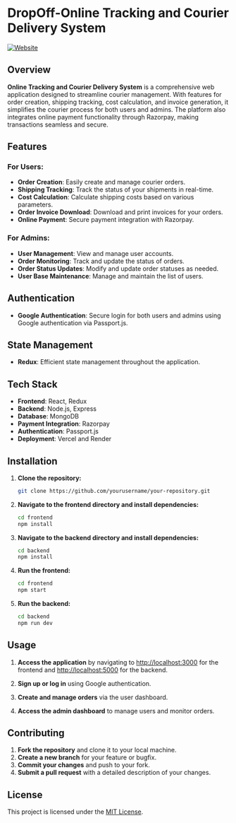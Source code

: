 # DropOff-Online Tracking and Courier Delivery System

[![Website](https://img.shields.io/website-up-down-green-red/http/shields.io.svg?label=Live%20Demo)](https://yourwebsite.com)

## Overview

**Online Tracking and Courier Delivery System** is a comprehensive web application designed to streamline courier management. With features for order creation, shipping tracking, cost calculation, and invoice generation, it simplifies the courier process for both users and admins. The platform also integrates online payment functionality through Razorpay, making transactions seamless and secure.

## Features

### For Users:
- **Order Creation**: Easily create and manage courier orders.
- **Shipping Tracking**: Track the status of your shipments in real-time.
- **Cost Calculation**: Calculate shipping costs based on various parameters.
- **Order Invoice Download**: Download and print invoices for your orders.
- **Online Payment**: Secure payment integration with Razorpay.

### For Admins:
- **User Management**: View and manage user accounts.
- **Order Monitoring**: Track and update the status of orders.
- **Order Status Updates**: Modify and update order statuses as needed.
- **User Base Maintenance**: Manage and maintain the list of users.

## Authentication

- **Google Authentication**: Secure login for both users and admins using Google authentication via Passport.js.

## State Management

- **Redux**: Efficient state management throughout the application.

## Tech Stack

- **Frontend**: React, Redux
- **Backend**: Node.js, Express
- **Database**: MongoDB 
- **Payment Integration**: Razorpay
- **Authentication**: Passport.js
- **Deployment**: Vercel and Render

## Installation

1. **Clone the repository:**

   ```bash
   git clone https://github.com/yourusername/your-repository.git
   ```

2. **Navigate to the frontend directory and install dependencies:**

   ```bash
   cd frontend
   npm install
   ```

3. **Navigate to the backend directory and install dependencies:**

   ```bash
   cd backend
   npm install
   ```

4. **Run the frontend:**

   ```bash
   cd frontend
   npm start
   ```

5. **Run the backend:**

   ```bash
   cd backend
   npm run dev
   ```

## Usage

1. **Access the application** by navigating to [http://localhost:3000](http://localhost:3000) for the frontend and [http://localhost:5000](http://localhost:5000) for the backend.

2. **Sign up or log in** using Google authentication.

3. **Create and manage orders** via the user dashboard.

4. **Access the admin dashboard** to manage users and monitor orders.

## Contributing

1. **Fork the repository** and clone it to your local machine.
2. **Create a new branch** for your feature or bugfix.
3. **Commit your changes** and push to your fork.
4. **Submit a pull request** with a detailed description of your changes.

## License

This project is licensed under the [MIT License](LICENSE).


